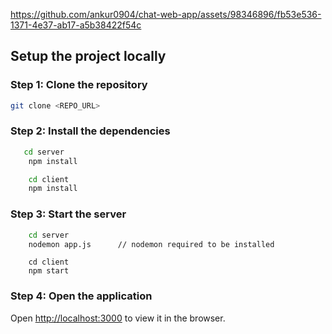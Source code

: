 

https://github.com/ankur0904/chat-web-app/assets/98346896/fb53e536-1371-4e37-ab17-a5b38422f54c

## Setup the project locally 

### Step 1: Clone the repository
```bash
git clone <REPO_URL>
```

### Step 2: Install the dependencies
```bash
   cd server
    npm install
```

```bash
    cd client
    npm install
```

### Step 3: Start the server
```bash
    cd server
    nodemon app.js      // nodemon required to be installed
```

```
    cd client
    npm start
```

### Step 4: Open the application
Open [http://localhost:3000](http://localhost:3000) to view it in the browser.
